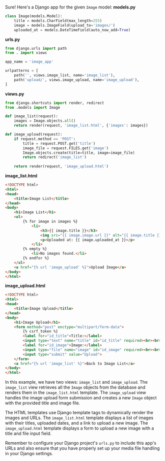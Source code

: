 Sure! Here's a Django app for the given `Image` model:
**models.py**
```python
class Image(models.Model):
    title = models.CharField(max_length=255)
    image = models.ImageField(upload_to='images/')
    uploaded_at = models.DateTimeField(auto_now_add=True)
```

**urls.py**
```python
from django.urls import path
from . import views

app_name = 'image_app'

urlpatterns = [
    path('', views.image_list, name='image_list'),
    path('upload/', views.image_upload, name='image_upload'),
]
```

**views.py**
```python
from django.shortcuts import render, redirect
from .models import Image

def image_list(request):
    images = Image.objects.all()
    return render(request, 'image_list.html', {'images': images})

def image_upload(request):
    if request.method == 'POST':
        title = request.POST.get('title')
        image_file = request.FILES.get('image')
        Image.objects.create(title=title, image=image_file)
        return redirect('image_list')
    
    return render(request, 'image_upload.html')
```

**image_list.html**
```html
<!DOCTYPE html>
<html>
<head>
    <title>Image List</title>
</head>
<body>
    <h1>Image List</h1>
    <ul>
        {% for image in images %}
            <li>
                <h3>{{ image.title }}</h3>
                <img src="{{ image.image.url }}" alt="{{ image.title }}" width="300">
                <p>Uploaded at: {{ image.uploaded_at }}</p>
            </li>
        {% empty %}
            <li>No images found.</li>
        {% endfor %}
    </ul>
    <a href="{% url 'image_upload' %}">Upload Image</a>
</body>
</html>
```

**image_upload.html**
```html
<!DOCTYPE html>
<html>
<head>
    <title>Image Upload</title>
</head>
<body>
    <h1>Image Upload</h1>
    <form method="post" enctype="multipart/form-data">
        {% csrf_token %}
        <label for="id_title">Title:</label>
        <input type="text" name="title" id="id_title" required><br><br>
        <label for="id_image">Image:</label>
        <input type="file" name="image" id="id_image" required><br><br>
        <input type="submit" value="Upload">
    </form>
    <a href="{% url 'image_list' %}">Back to Image List</a>
</body>
</html>
```

In this example, we have two views: `image_list` and `image_upload`. The `image_list` view retrieves all the `Image` objects from the database and renders them in the `image_list.html` template. The `image_upload` view handles the image upload form submission and creates a new `Image` object with the provided title and image file.

The HTML templates use Django template tags to dynamically render the images and URLs. The `image_list.html` template displays a list of images with their titles, uploaded dates, and a link to upload a new image. The `image_upload.html` template displays a form to upload a new image with a title and file input field.

Remember to configure your Django project's `urls.py` to include this app's URLs and also ensure that you have properly set up your media file handling in your Django settings.
